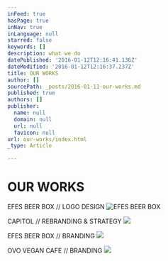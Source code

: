 ```yaml
---
inFeed: true
hasPage: true
inNav: true
inLanguage: null
starred: false
keywords: []
description: what we do
datePublished: '2016-01-12T12:16:41.136Z'
dateModified: '2016-01-12T12:16:37.237Z'
title: OUR WORKS
author: []
sourcePath: _posts/2016-01-11-our-works.md
published: true
authors: []
publisher:
  name: null
  domain: null
  url: null
  favicon: null
url: our-works/index.html
_type: Article

---
```

# OUR WORKS

EFES BEER BOX // LOGO DESIGN
![EFES BEER BOX](https://s3-us-west-2.amazonaws.com/the-grid-img/p/ca5c7e92d14b4e2724e750cea6926cda75b3e09b.jpg)

CAPITOL // REBRANDING & STRATEGY
![](https://the-grid-user-content.s3-us-west-2.amazonaws.com/66cddfda-8987-44b2-a627-395e6b8ede6f.jpg)

EFES BEER BOX // BRANDING
![](https://s3-us-west-2.amazonaws.com/the-grid-img/p/7b0d20072c72fe869e39c6000a08b388ac538b0e.jpg)

OVO VEGAN CAFE // BRANDING
![](https://s3-us-west-2.amazonaws.com/the-grid-img/p/c63332f17f59567a61305470d0bb993af26f0a49.jpg)